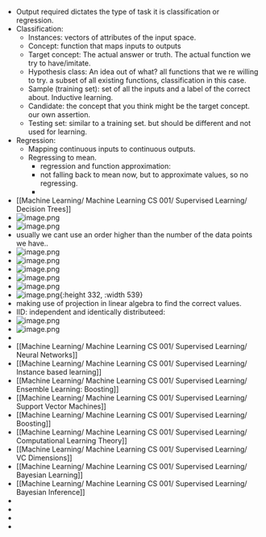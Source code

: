 - Output required dictates the type of task it is classification or regression.
- Classification:
	- Instances: vectors of attributes of the input space.
	- Concept: function that maps inputs to outputs
	- Target concept: The actual answer or truth. The actual function we try to have/imitate.
	- Hypothesis class: An idea out of what? all functions that we re willing to try. a subset of all existing functions, classification in this case.
	- Sample (training set): set of all the inputs and a label of the correct about. Inductive learning.
	- Candidate: the concept that you think might be the target concept. our own assertion.
	- Testing set: similar to a training set. but should be different and not used for learning.
- Regression:
	- Mapping continuous inputs to continuous outputs.
	- Regressing to mean.
		- regression and function approximation:
		- not falling back to mean now, but to approximate values, so no regressing.
		-
- [[Machine Learning/ Machine Learning CS 001/ Supervised Learning/ Decision Trees]]
- ![image.png](../assets/image_1737312025315_0.png)
- ![image.png](../assets/image_1737327810378_0.png)
- usually we cant use an order higher than the number of the data points we have..
- ![image.png](../assets/image_1737328052630_0.png)
- ![image.png](../assets/image_1737328072024_0.png)
- ![image.png](../assets/image_1737328081602_0.png)
- ![image.png](../assets/image_1737328296658_0.png)
- ![image.png](../assets/image_1737328558161_0.png)
- ![image.png](../assets/image_1737328685177_0.png){:height 332, :width 539}
- making use of projection in linear algebra to find the correct values.
- IID: independent and identically distributeed:
- ![image.png](../assets/image_1737407540245_0.png)
- ![image.png](../assets/image_1737407612859_0.png)
-
- [[Machine Learning/ Machine Learning CS 001/ Supervised Learning/ Neural Networks]]
- [[Machine Learning/ Machine Learning CS 001/ Supervised Learning/ Instance based learning]]
- [[Machine Learning/ Machine Learning CS 001/ Supervised Learning/ Ensemble Learning: Boosting]]
- [[Machine Learning/ Machine Learning CS 001/ Supervised Learning/ Support Vector Machines]]
- [[Machine Learning/ Machine Learning CS 001/ Supervised Learning/ Boosting]]
- [[Machine Learning/ Machine Learning CS 001/ Supervised Learning/ Computational Learning Theory]]
- [[Machine Learning/ Machine Learning CS 001/ Supervised Learning/ VC Dimensions]]
- [[Machine Learning/ Machine Learning CS 001/ Supervised Learning/ Bayesian Learning]]
- [[Machine Learning/ Machine Learning CS 001/ Supervised Learning/ Bayesian Inference]]
-
-
-
-